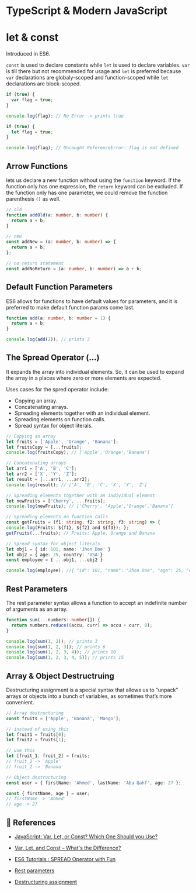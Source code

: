 # TypeScript & Modern JavaScript

# let & const

Introduced in ES6.

`const` is used to declare constants while `let` is used to declare variables.
`var` is till there but not recommended for usage and `let` is preferred because `var` declarations are globaly-scoped and function-scoped while `let` declarations are block-scoped.

```js
if (true) {
  var flag = true;
}

console.log(flag); // No Error -> prints true

if (true) {
  let flag = true;
}

console.log(flag); // Uncaught ReferenceError: flag is not defined
```

## Arrow Functions

lets us declare a new function without using the `function` keyword. If the function
only has one expression, the `return` keyword can be excluded. If the function only has one parameter, we could remove the function parenthesis `()` as well.

```ts
// old
function addOld(a: number, b: number) {
  return a + b;
}

// new
const addNew = (a: number, b: number) => {
  return a + b;
};

// no return statement
const addNoReturn = (a: number, b: number) => a + b;
```

## Default Function Parameters

ES6 allows for functions to have default values for parameters, and it is preferred to make default function params come last.

```ts
function add(a: number, b: number = 1) {
  return a + b;
}

console.log(add(2)); // prints 3
```

## The Spread Operator (...)

It expands the array into individual elements. So, it can be used to expand the array in a places where zero or more elements are expected.

Uses cases for the spred operator include:

- Copying an array.
- Concatenating arrays.
- Spreading elements together with an individual element.
- Spreading elements on function calls.
- Spread syntax for object literals.

```ts
// Copying an array
let fruits = ['Apple', 'Orange', 'Banana'];
let fruitsCopy = [...fruits];
console.log(fruitsCopy); // ['Apple','Orange','Banana']

// Concatenating arrays
let arr1 = ['A', 'B', 'C'];
let arr2 = ['X', 'Y', 'Z'];
let result = [...arr1, ...arr2];
console.log(result); // ['A', 'B', 'C', 'X', 'Y', 'Z']

// Spreading elements together with an individual element
let newFruits = ['Cherry', ...fruits];
console.log(newFruits); // ['Cherry', 'Apple','Orange','Banana']

// Spreading elements on function calls
const getFruits = (f1: string, f2: string, f3: string) => {
console.log(Fruits: ${f1}, ${f2} and ${f3}); };
getFruits(...fruits); // Fruits: Apple, Orange and Banana

// Spread syntax for object literals
let obj1 = { id: 101, name: 'Jhon Doe' }
let obj2 = { age: 25, country: 'USA'}
const employee = { ...obj1, ...obj2 }

console.log(employee); //{ "id": 101, "name": "Jhon Doe", "age": 25, "country": "USA" }
```

## Rest Parameters

The rest parameter syntax allows a function to accept an indefinite number of arguments as an array.

```ts
function sum(...numbers: number[]) {
  return numbers.reduce((accu, curr) => accu + curr, 0);
}

console.log(sum(1, 2)); // prints 3
console.log(sum(1, 2, 3)); // prints 6
console.log(sum(1, 2, 3, 4)); // prints 10
console.log(sum(1, 2, 3, 4, 5)); // prints 15
```

## Array & Object Destructruing

Destructuring assignment is a special syntax that allows us to “unpack” arrays or objects into a bunch of variables, as sometimes that’s more convenient.

```ts
// Array destructuring
const fruits = ['Apple', 'Banana', 'Mango'];

// instead of using this
let fruit1 = fruits[0];
let fruit2 = fruits[1];

// use this
let [fruit_1, fruit_2] = fruits;
// fruit_1 -> 'Apple'
// fruit_2 -> 'Banana'

// Object destructuring
const user = { firstName: 'Ahmed', lastName: 'Abu Qahf', age: 27 };

const { firstName, age } = user;
// firstName -> 'Ahmed'
// age -> 27
```

## 🔖 References

- [JavaScript: Var, Let, or Const? Which One Should you Use?](https://codeburst.io/javascript-var-let-or-const-which-one-should-you-use-2fd521b050fa)

- [Var, Let, and Const – What's the Difference?](https://www.freecodecamp.org/news/var-let-and-const-whats-the-difference/)

- [ES6 Tutorials : SPREAD Operator with Fun](https://www.codingame.com/playgrounds/7998/es6-tutorials-spread-operator-with-fun)

- [Rest parameters](https://developer.mozilla.org/en-US/docs/Web/JavaScript/Reference/Functions/rest_parameters)

- [Destructuring assignment](https://javascript.info/destructuring-assignment)
